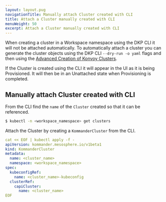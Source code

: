 ```yaml
---
layout: layout.pug
navigationTitle: Manually attach Cluster created with CLI
title: Attach a Cluster manually created with CLI
menuWeight: 50
excerpt: Attach a Cluster manually created with CLI
---
```


When creating a cluster in a Workspace namespace using the DKP CLI it will not be attached automatically. To automatically attach a cluster you can generate the cluster objects using the DKP CLI `--dry-run -o yaml` flags and then using the [Advanced Creation of Konvoy Clusters][create_cluster_advanced].

If the Cluster is created using the CLI it will appear in the UI as it is being Provisioned. It will then be in an Unattached state when Provisioning is completed.

## Manually attach Cluster created with CLI

From the CLI find the `name` of the `Cluster` created so that it can be referenced.

```bash
$ kubectl -n <workspace_namespace> get clusters
```

Attach the Cluster by creating a `KommanderCluster` from the CLI.

```yaml
cat << EOF | kubectl apply -f -
apiVersion: kommander.mesosphere.io/v1beta1
kind: KommanderCluster
metadata:
  name: <cluster_name>
  namespace: <workspace_namespace>
spec:
  kubeconfigRef:
    name: <cluster_name>-kubeconfig
  clusterRef:
    capiCluster:
      name: <cluster_name>
EOF
```

[create_cluster_advanced]: ../../creating-konvoy-cluster-advanced/